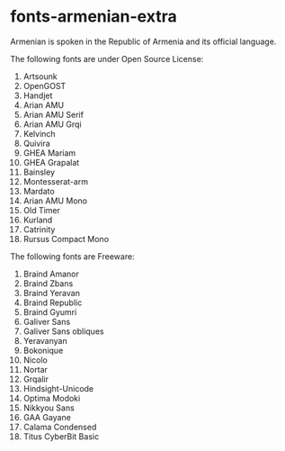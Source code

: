 # fonts-armenian-extra

Armenian is spoken in the Republic of Armenia and its
official language.

The following fonts are under Open Source License:
1. Artsounk
2. OpenGOST
3. Handjet
4. Arian AMU
5. Arian AMU Serif
6. Arian AMU Grqi
7. Kelvinch
8. Quivira
9. GHEA Mariam
10. GHEA Grapalat
11. Bainsley
12. Montesserat-arm
13. Mardato
14. Arian AMU Mono
15. Old Timer
16. Kurland
17. Catrinity
18. Rursus Compact Mono

The following fonts are Freeware:
1. Braind Amanor
2. Braind Zbans
3. Braind Yeravan
4. Braind Republic
5. Braind Gyumri
6. Galiver Sans
7. Galiver Sans obliques
8. Yeravanyan
9. Bokonique
10. Nicolo
11. Nortar
12. Grqalir
13. Hindsight-Unicode
14. Optima Modoki
15. Nikkyou Sans
16. GAA Gayane
17. Calama Condensed
18. Titus CyberBit Basic
